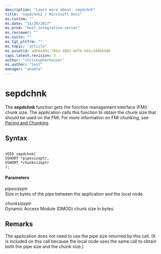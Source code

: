 ```yaml
---
description: "Learn more about: sepdchnk"
title: "sepdchnk2 | Microsoft Docs"
ms.custom: ""
ms.date: "11/30/2017"
ms.prod: "host-integration-server"
ms.reviewer: ""
ms.suite: ""
ms.tgt_pltfrm: ""
ms.topic: "article"
ms.assetid: a060a491-78ba-4882-bd76-641c344bb5d6
caps.latest.revision: 3
author: "christopherhouser"
ms.author: "test"
manager: "anneta"
---
```

# sepdchnk
The **sepdchnk** function gets the function management interface (FMI) chunk size. The application calls this function to obtain the chunk size that should be used on the FMI. For more information on FMI chunking, see [Pacing and Chunking](./pacing-and-chunking1.md).  
  
## Syntax  
  
```  
  
VOID sepdchnk(  
USHORT *pipesizeptr,  
USHORT *chunksizeptr  
);  
```  
  
#### Parameters  
 *pipesizeptr*  
 Size in bytes of the pipe between the application and the local node.  
  
 *chunksizeptr*  
 Dynamic Access Module (DMOD) chunk size in bytes.  
  
## Remarks  
 The application does not need to use the pipe size returned by this call. (It is included on this call because the local node uses the same call to obtain both the pipe size and the chunk size.)
